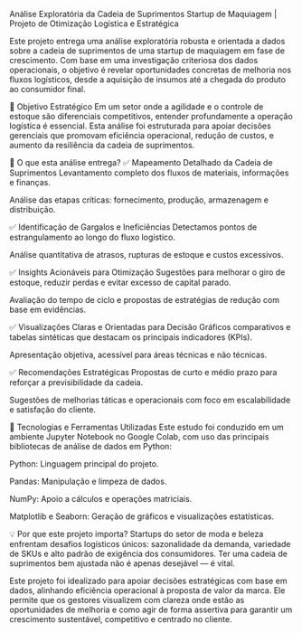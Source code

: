 Análise Exploratória da Cadeia de Suprimentos
Startup de Maquiagem | Projeto de Otimização Logística e Estratégica

Este projeto entrega uma análise exploratória robusta e orientada a dados sobre a cadeia de suprimentos de uma startup de maquiagem em fase de crescimento. Com base em uma investigação criteriosa dos dados operacionais, o objetivo é revelar oportunidades concretas de melhoria nos fluxos logísticos, desde a aquisição de insumos até a chegada do produto ao consumidor final.

🎯 Objetivo Estratégico
Em um setor onde a agilidade e o controle de estoque são diferenciais competitivos, entender profundamente a operação logística é essencial. Esta análise foi estruturada para apoiar decisões gerenciais que promovam eficiência operacional, redução de custos, e aumento da resiliência da cadeia de suprimentos.

📌 O que esta análise entrega?
✅ Mapeamento Detalhado da Cadeia de Suprimentos
Levantamento completo dos fluxos de materiais, informações e finanças.

Análise das etapas críticas: fornecimento, produção, armazenagem e distribuição.

✅ Identificação de Gargalos e Ineficiências
Detectamos pontos de estrangulamento ao longo do fluxo logístico.

Análise quantitativa de atrasos, rupturas de estoque e custos excessivos.

✅ Insights Acionáveis para Otimização
Sugestões para melhorar o giro de estoque, reduzir perdas e evitar excesso de capital parado.

Avaliação do tempo de ciclo e propostas de estratégias de redução com base em evidências.

✅ Visualizações Claras e Orientadas para Decisão
Gráficos comparativos e tabelas sintéticas que destacam os principais indicadores (KPIs).

Apresentação objetiva, acessível para áreas técnicas e não técnicas.

✅ Recomendações Estratégicas
Propostas de curto e médio prazo para reforçar a previsibilidade da cadeia.

Sugestões de melhorias táticas e operacionais com foco em escalabilidade e satisfação do cliente.

🔧 Tecnologias e Ferramentas Utilizadas
Este estudo foi conduzido em um ambiente Jupyter Notebook no Google Colab, com uso das principais bibliotecas de análise de dados em Python:

Python: Linguagem principal do projeto.

Pandas: Manipulação e limpeza de dados.

NumPy: Apoio a cálculos e operações matriciais.

Matplotlib e Seaborn: Geração de gráficos e visualizações estatísticas.

💡 Por que este projeto importa?
Startups do setor de moda e beleza enfrentam desafios logísticos únicos: sazonalidade da demanda, variedade de SKUs e alto padrão de exigência dos consumidores. Ter uma cadeia de suprimentos bem ajustada não é apenas desejável — é vital.

Este projeto foi idealizado para apoiar decisões estratégicas com base em dados, alinhando eficiência operacional à proposta de valor da marca. Ele permite que os gestores visualizem com clareza onde estão as oportunidades de melhoria e como agir de forma assertiva para garantir um crescimento sustentável, competitivo e centrado no cliente.

